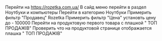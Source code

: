 Перейти на https://rozetka.com.ua/
В сайд меню перейти в раздел Ноутбуки и компьютеры
Перейти в категорию Ноутбуки
Примерить фильтр "Продавец" Rozetka
Примерить фильтр "Цена" установть цену до - 100000
Перейти на продуктовую первого товара с плашкой " ТОП ПРОДАЖІВ"
Проверить что на продуктовой странице отображается плашка " ТОП ПРОДАЖІВ"
